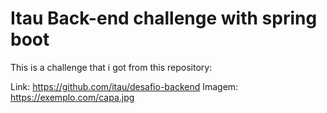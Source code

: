 # Itau Back-end challenge with spring boot

This is a challenge that i got from this repository:

Link: https://github.com/itau/desafio-backend
Imagem: https://exemplo.com/capa.jpg

